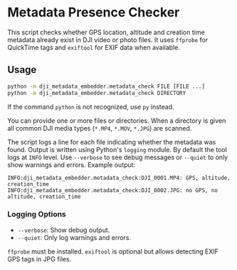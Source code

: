 # Metadata Presence Checker

This script checks whether GPS location, altitude and creation time metadata
already exist in DJI video or photo files. It uses `ffprobe` for QuickTime tags
and `exiftool` for EXIF data when available.

## Usage

```bash
python -m dji_metadata_embedder.metadata_check FILE [FILE ...]
python -m dji_metadata_embedder.metadata_check DIRECTORY
```
If the command `python` is not recognized, use `py` instead.


You can provide one or more files or directories. When a directory is given all
common DJI media types (`*.MP4`, `*.MOV`, `*.JPG`) are scanned.

The script logs a line for each file indicating whether the metadata was
found. Output is written using Python's ``logging`` module. By default the
tool logs at ``INFO`` level. Use ``--verbose`` to see debug messages or
``--quiet`` to only show warnings and errors. Example output:

```
INFO:dji_metadata_embedder.metadata_check:DJI_0001.MP4: GPS, altitude, creation_time
INFO:dji_metadata_embedder.metadata_check:DJI_0002.JPG: no GPS, no altitude, creation_time
```

### Logging Options

* ``--verbose``: Show debug output.
* ``--quiet``: Only log warnings and errors.

`ffprobe` must be installed. `exiftool` is optional but allows detecting EXIF
GPS tags in JPG files.
